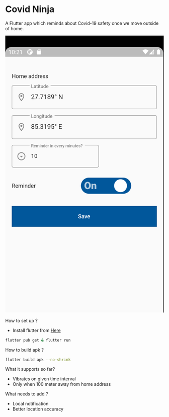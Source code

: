 # Covid Ninja

A Flutter app which reminds about Covid-19 safety once we move outside of home.

![Screen](img.png?raw=true "Home Page")



How to set up ?
- Install flutter from [Here](https://flutter.dev/docs/get-started/install)
```bash
flutter pub get & flutter run
```

How to build apk ?
```bash
flutter build apk --no-shrink
```

What it supports so far?
- Vibrates on given time interval
- Only when 100 meter away from home address
  
What needs to add ?
- Local notification 
- Better location accuracy
